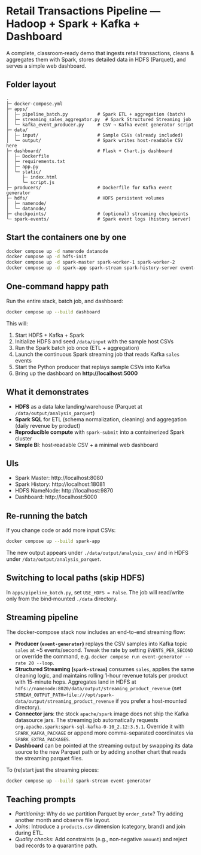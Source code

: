 # Retail Transactions Pipeline — Hadoop + Spark + Kafka + Dashboard

A complete, classroom‑ready demo that ingests retail transactions, cleans & aggregates them with Spark, stores detailed data in HDFS (Parquet), and serves a simple web dashboard.

## Folder layout
```
.
├─ docker-compose.yml
├─ apps/
│  ├─ pipeline_batch.py           # Spark ETL + aggregation (batch)
│  ├─ streaming_sales_aggregator.py  # Spark Structured Streaming job
│  └─ kafka_event_producer.py     # CSV → Kafka event generator script
├─ data/
│  ├─ input/                      # Sample CSVs (already included)
│  └─ output/                     # Spark writes host‑readable CSV here
├─ dashboard/                     # Flask + Chart.js dashboard
│  ├─ Dockerfile
│  ├─ requirements.txt
│  ├─ app.py
│  └─ static/
│     ├─ index.html
│     └─ script.js
├─ producers/                     # Dockerfile for Kafka event generator
├─ hdfs/                          # HDFS persistent volumes
│  ├─ namenode/
│  └─ datanode/
├─ checkpoints/                   # (optional) streaming checkpoints
└─ spark-events/                  # Spark event logs (history server)
```

## Start the containers one by one
```bash
docker compose up -d namenode datanode
docker compose up -d hdfs-init
docker compose up -d spark-master spark-worker-1 spark-worker-2
docker compose up -d spark-app spark-stream spark-history-server event-generator
```

## One‑command happy path
Run the entire stack, batch job, and dashboard:
```bash
docker compose up --build dashboard
```
This will:
1. Start HDFS + Kafka + Spark
2. Initialize HDFS and seed `/data/input` with the sample host CSVs
3. Run the Spark batch job once (ETL + aggregation)
4. Launch the continuous Spark streaming job that reads Kafka `sales` events
5. Start the Python producer that replays sample CSVs into Kafka
6. Bring up the dashboard on **http://localhost:5000**

## What it demonstrates
- **HDFS** as a data lake landing/warehouse (Parquet at `/data/output/analysis_parquet`)
- **Spark SQL** for ETL (schema normalization, cleaning) and aggregation (daily revenue by product)
- **Reproducible compute** with `spark-submit` into a containerized Spark cluster
- **Simple BI**: host‑readable CSV + a minimal web dashboard

## UIs
- Spark Master: http://localhost:8080
- Spark History: http://localhost:18081
- HDFS NameNode: http://localhost:9870
- Dashboard: http://localhost:5000

## Re‑running the batch
If you change code or add more input CSVs:
```bash
docker compose up --build spark-app
```
The new output appears under `./data/output/analysis_csv/` and in HDFS under `/data/output/analysis_parquet`.

## Switching to local paths (skip HDFS)
In `apps/pipeline_batch.py`, set `USE_HDFS = False`. The job will read/write only from the bind‑mounted `./data` directory.

## Streaming pipeline

The docker-compose stack now includes an end-to-end streaming flow:

- **Producer (`event-generator`)** replays the CSV samples into Kafka topic `sales` at ~5 events/second. Tweak the
  rate by setting `EVENTS_PER_SECOND` or override the command, e.g.
  `docker compose run event-generator --rate 20 --loop`.
- **Structured Streaming (`spark-stream`)** consumes `sales`, applies the same cleaning logic, and maintains rolling
  1-hour revenue totals per product with 15-minute hops. Aggregates land in HDFS at
  `hdfs://namenode:8020/data/output/streaming_product_revenue` (set `STREAM_OUTPUT_PATH=file:///opt/spark-data/output/streaming_product_revenue`
  if you prefer a host-mounted directory).
- **Connector jars**: the stock `apache/spark` image does not ship the Kafka datasource jars. The streaming job automatically
  requests `org.apache.spark:spark-sql-kafka-0-10_2.12:3.5.1`. Override it with `SPARK_KAFKA_PACKAGE` or append more
  comma-separated coordinates via `SPARK_EXTRA_PACKAGES`.
- **Dashboard** can be pointed at the streaming output by swapping its data source to the new Parquet path or by adding
  another chart that reads the streaming parquet files.

To (re)start just the streaming pieces:

```bash
docker compose up --build spark-stream event-generator
```

## Teaching prompts
- *Partitioning*: Why do we partition Parquet by `order_date`? Try adding another month and observe file layout.
- *Joins*: Introduce a `products.csv` dimension (category, brand) and join during ETL.
- *Quality checks*: Add constraints (e.g., non‑negative `amount`) and reject bad records to a quarantine path.
